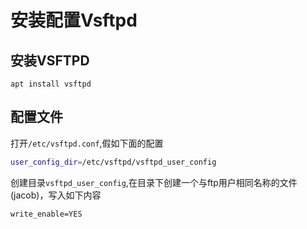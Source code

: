 # 安装配置Vsftpd


## 安装VSFTPD

```
apt install vsftpd
```

## 配置文件

打开`/etc/vsftpd.conf`,假如下面的配置

```sh
user_config_dir=/etc/vsftpd/vsftpd_user_config
```

创建目录`vsftpd_user_config`,在目录下创建一个与ftp用户相同名称的文件(jacob)，写入如下内容

```
write_enable=YES
```



